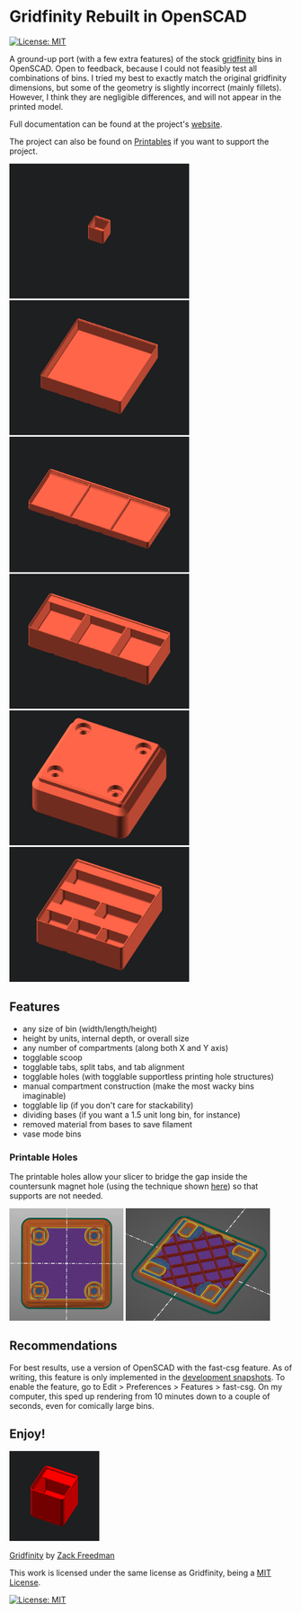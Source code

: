 # Gridfinity Rebuilt in OpenSCAD 

[![License: MIT](https://img.shields.io/badge/License-MIT-yellow.svg)](https://opensource.org/licenses/MIT)

A ground-up port (with a few extra features) of the stock [gridfinity](https://www.youtube.com/watch?v=ra_9zU-mnl8) bins in OpenSCAD. Open to feedback, because I could not feasibly test all combinations of bins. I tried my best to exactly match the original gridfinity dimensions, but some of the geometry is slightly incorrect (mainly fillets). However, I think they are negligible differences, and will not appear in the printed model. 

Full documentation can be found at the project's [website](https://kennetek.github.io/gridfinity-rebuilt-openscad/).

The project can also be found on [Printables](https://www.printables.com/model/274917-gridfinity-rebuilt-in-openscad) if you want to support the project.

[<img src="./images/base_dimension.gif" width="320">]()
[<img src="./images/compartment_dimension.gif" width="320">]()
[<img src="./images/height_dimension.gif" width="320">]()
[<img src="./images/tab_dimension.gif" width="320">]()
[<img src="./images/holes_dimension.gif" width="320">]()
[<img src="./images/custom_dimension.gif" width="320">]()

## Features
- any size of bin (width/length/height)
- height by units, internal depth, or overall size
- any number of compartments (along both X and Y axis)
- togglable scoop
- togglable tabs, split tabs, and tab alignment
- togglable holes (with togglable supportless printing hole structures)
- manual compartment construction (make the most wacky bins imaginable)
- togglable lip (if you don't care for stackability)
- dividing bases (if you want a 1.5 unit long bin, for instance)
- removed material from bases to save filament
- vase mode bins

### Printable Holes
The printable holes allow your slicer to bridge the gap inside the countersunk magnet hole (using the technique shown [here](https://www.youtube.com/watch?v=W8FbHTcB05w)) so that supports are not needed.

[<img src="./images/slicer_holes.png" height="200">]()
[<img src="./images/slicer_holes_top.png" height="200">]()

## Recommendations
For best results, use a version of OpenSCAD with the fast-csg feature. As of writing, this feature is only implemented in the [development snapshots](https://openscad.org/downloads.html). To enable the feature, go to Edit > Preferences > Features > fast-csg. On my computer, this sped up rendering from 10 minutes down to a couple of seconds, even for comically large bins.  

## Enjoy!

[<img src="./images/spin.gif" width="160">]()

[Gridfinity](https://www.youtube.com/watch?v=ra_9zU-mnl8) by [Zack Freedman](https://www.youtube.com/c/ZackFreedman/about)

This work is licensed under the same license as Gridfinity, being a 
[MIT License](https://opensource.org/licenses/MIT).

[![License: MIT](https://img.shields.io/badge/License-MIT-yellow.svg)](https://opensource.org/licenses/MIT)
